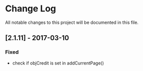 # Change Log
All notable changes to this project will be documented in this file.

## [2.1.11] - 2017-03-10

### Fixed
- check if objCredit is set in addCurrentPage()

